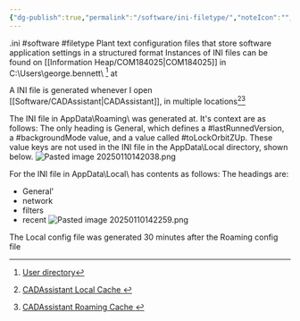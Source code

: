 ```yaml
---
{"dg-publish":true,"permalink":"/software/ini-filetype/","noteIcon":"","created":"2025-05-20T09:18:17.333-05:00"}
---
```


.ini
#software 
#filetype
Plant text configuration files that store software application settings in a structured format
Instances of INI files can be found on [[Information Heap/COM184025\|COM184025]] in C:\Users\george.bennett\ [^userdirectory] at 

A INI file is generated whenever I open [[Software/CADAssistant\|CADAssistant]], in multiple locations[^AppData-Local][^AppData-Roaming]

The INI file in AppData\Roaming\ was generated at. It's context are as follows:
The only heading is General, which defines a #lastRunnedVersion, a #backgroundMode value, and a value called #toLockOrbitZUp. These value keys are not used in the INI file in the AppData\Local directory, shown below.
![Pasted image 20250110142038.png](/img/user/Pasted%20image%2020250110142038.png)

For the INI file in AppData\Local\ has contents as follows:
The headings are:
- General'
- network
- filters
- recent
![Pasted image 20250110142259.png](/img/user/Pasted%20image%2020250110142259.png)

The Local config file was generated 30 minutes after the Roaming config file


[^AppData-Local]: [CADAssistant Local Cache ](C:\Users\george.bennett\AppData\Local\OpenCASCADE\CADAssistant\cache\qmlcache)
[^AppData-Roaming]: [CADAssistant Roaming Cache ](C:\Users\george.bennett\AppData\Roaming\OpenCASCADE)
[^userdirectory]: [User directory](C:\Users\george.bennett\\) 